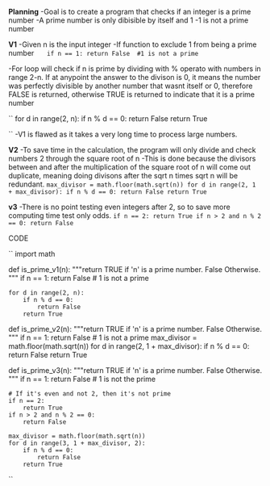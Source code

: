 **Planning**
-Goal is to create a program that checks if an integer is a prime number
-A prime number is only dibisible by itself and 1
-1 is not a prime number

**V1**
-Given n is the input integer
-If function to exclude 1 from being a prime number
``    if n == 1:
        return False  #1 is not a prime 
``

-For loop will check if n is prime by dividing with % operato with numbers in range 2-n. If at anypoint the answer to the divison is 0, it means the number was perfectly divisible by another number that wasnt itself or 0, therefore FALSE is returned, otherwise TRUE is returned to indicate that it is a prime number

``
    for d in range(2, n):
        if n % d == 0:
            return False
        return True

``
-V1 is flawed as it takes a very long time to process large numbers.


**V2**
-To save time in the calculation, the program will only divide and check numbers 2 through the square root of n
-This is done because the divisors between and after the multiplication of the square root of n will come out duplicate, meaning doing divisons after the sqrt n times sqrt n will be redundant.
``
  max_divisor = math.floor(math.sqrt(n))
    for d in range(2, 1 + max_divisor):
        if n % d == 0:
            return False
        return True
``

**v3**
-There is no point testing even integers after 2, so to save more computing time test only odds.
``
  if n == 2:
        return True
    if n > 2 and n % 2 == 0:
        return False
``




CODE

``
import math


def is_prime_v1(n):
    """return TRUE if 'n' is a prime number. False Otherwise. """
    if n == 1:
        return False  # 1 is not a prime

    for d in range(2, n):
        if n % d == 0:
            return False
        return True


def is_prime_v2(n):
    """return TRUE if 'n' is a prime number. False Otherwise. """
    if n == 1:
        return False  # 1 is not a prime
    max_divisor = math.floor(math.sqrt(n))
    for d in range(2, 1 + max_divisor):
        if n % d == 0:
            return False
        return True


def is_prime_v3(n):
    """return TRUE if 'n' is a prime number. False Otherwise. """
    if n == 1:
        return False  # 1 is not the prime

    # If it's even and not 2, then it's not prime
    if n == 2:
        return True
    if n > 2 and n % 2 == 0:
        return False

    max_divisor = math.floor(math.sqrt(n))
    for d in range(3, 1 + max_divisor, 2):
        if n % d == 0:
            return False
        return True
``
